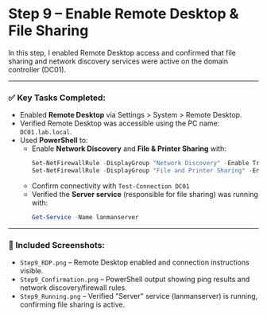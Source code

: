 # Step 9 – Enable Remote Desktop & File Sharing

In this step, I enabled Remote Desktop access and confirmed that file sharing and network discovery services were active on the domain controller (DC01).

---

### ✅ Key Tasks Completed:

- Enabled **Remote Desktop** via Settings > System > Remote Desktop.
- Verified Remote Desktop was accessible using the PC name: `DC01.lab.local`.
- Used **PowerShell** to:
  - Enable **Network Discovery** and **File & Printer Sharing** with:
    ```powershell
    Set-NetFirewallRule -DisplayGroup "Network Discovery" -Enable True -Profile Domain,Private,Public
    Set-NetFirewallRule -DisplayGroup "File and Printer Sharing" -Enable True -Profile Domain,Private,Public
    ```
  - Confirm connectivity with `Test-Connection DC01`
  - Verified the **Server service** (responsible for file sharing) was running with:
    ```powershell
    Get-Service -Name lanmanserver
    ```

---

### 📸 Included Screenshots:
- `Step9_RDP.png` – Remote Desktop enabled and connection instructions visible.
- `Step9_Confirmation.png` – PowerShell output showing ping results and network discovery/firewall rules.
- `Step9_Running.png` – Verified "Server" service (lanmanserver) is running, confirming file sharing is active.

